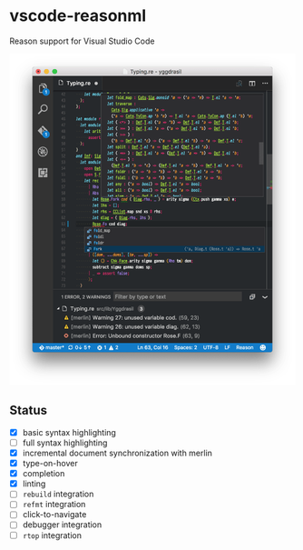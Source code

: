 # vscode-reasonml

Reason support for Visual Studio Code

![screenshot](https://github.com/freebroccolo/vscode-reasonml/raw/master/assets/screenshot.png)

## Status

- [x] basic syntax highlighting
- [ ] full syntax highlighting
- [x] incremental document synchronization with merlin
- [x] type-on-hover
- [x] completion
- [x] linting
- [ ] `rebuild` integration
- [ ] `refmt` integration
- [ ] click-to-navigate
- [ ] debugger integration
- [ ] `rtop` integration
